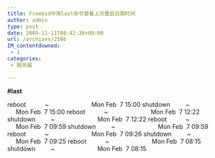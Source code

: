 ```yaml
---
title: Freebsd中用last命令查看上次重启日期时间
author: admin
type: post
date: 2009-11-11T08:42:38+00:00
url: /archives/2586
IM_contentdowned:
 - 1
categories:
 - 服务器

---
```

**#last**

reboot           ~                         Mon Feb  7 15:00
shutdown         ~                         Mon Feb  7 15:00
reboot           ~                         Mon Feb  7 12:22
shutdown         ~                         Mon Feb  7 12:22
reboot           ~                         Mon Feb  7 09:59
shutdown         ~                         Mon Feb  7 09:59
reboot           ~                         Mon Feb  7 09:26
shutdown         ~                         Mon Feb  7 09:25
reboot           ~                         Mon Feb  7 08:15
shutdown         ~                         Mon Feb  7 08:15